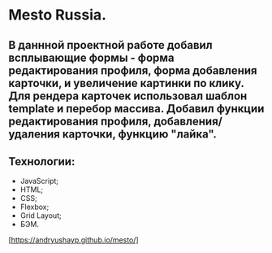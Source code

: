 # Mesto Russia.

## В даннной проектной работе добавил всплывающие формы - форма редактирования профиля, форма добавления карточки, и увеличение картинки по клику. Для рендера карточек использовал шаблон template и перебор массива. Добавил функции редактирования профиля, добавления/удаления карточки, функцию "лайка". 

## Технологии:

* JavaScript;
* HTML;
* CSS;
* Flexbox;
* Grid Layout;
* БЭМ.

[https://andryushayp.github.io/mesto/]